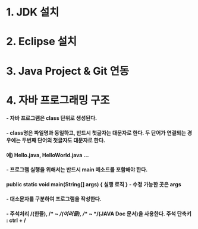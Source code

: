 # 1. JDK 설치
# 2. Eclipse 설치
# 3. Java Project & Git 연동
# 4. 자바 프로그래밍 구조
#### - 자바 프로그램은 class 단위로 생성된다.
#### - class명은 파일명과 동일하고, 반드시 첫글자는 대문자로 한다. 두 단어가 연결되는 경우에는 두번째 단어의 첫글자도 대문자로 한다.
#### 	예) Hello.java, HelloWorld.java ...
#### - 프로그램 실행을 위해서는 반드시 main 메소드를 포함해야 한다.
#### 	public static void main(String[] args) {  실행 로직  } - 수정 가능한 곳은 args
#### - 대소문자를 구분하여 프로그램을 작성한다. 
#### - 주석처리 /(한줄), /* ~ */(여러줄), /** ~ */(JAVA Doc 문서)을 사용한다. 주석 단축키 : ctrl + /